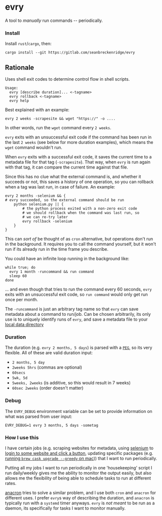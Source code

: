# evry

A tool to *manually* run commands -- periodically.

### Install

Install `rust`/`cargo`, then:

```
cargo install --git https://gitlab.com/seanbreckenridge/evry
```

## Rationale

Uses shell exit codes to determine control flow in shell scripts.

```
Usage:
  evry [describe duration]... <-tagname>
  evry rollback <-tagname>
  evry help
```

Best explained with an example:

`evry 2 weeks -scrapesite && wget "https://" -o ....`

In other words, run the `wget` command every `2 weeks`.

`evry` exits with an unsuccessful exit code if the command has been run in the last `2 weeks` (see below for more duration examples), which means the `wget` command wouldn't run.

When `evry` exits with a successful exit code, it saves the current time to a metadata file for that tag (`-scrapesite`). That way, when `evry` is run again with that tag, it can compare the current time against that file.

Since this has no clue what the external command is, and whether it succeeds or not, this saves a history of one operation, so you can rollback when a tag was last run, in case of failure. An example:

```
evry 2 months -selenium && {
# evry succeeded, so the external command should be run
    python selenium.py || {
        # the python process exited with a non-zero exit code
        # we should rollback when the command was last run, so
        # we can re-try later
        evry rollback -selenium
    }
}
```

This can *sort of* be thought of as `cron` alternative, but operations don't run in the background. It requires you to call the command yourself, but it won't run if its already run in the time frame you describe.

You could have an infinite loop running in the background like:

```
while true; do
  evry 1 month -runcommand && run command
  sleep 60
done
```

... and even though that tries to run the command every 60 seconds, `evry` exits with an unsuccessful exit code, so `run command` would only get run once per month.

The `-runcommand` is just an arbitrary tag name so that `evry` can save metadata about a command to run/job. Can be chosen arbitrarily, its only use is to uniquely identify runs of `evry`, and save a metadata file to your [local data directory](https://docs.rs/app_dirs/1.2.1/app_dirs/)

### Duration

The duration (e.g. `evry 2 months, 5 days`) is parsed with a [`PEG`](https://en.wikipedia.org/wiki/Parsing_expression_grammar), so its very flexible. All of these are valid duration input: 
* `2 months, 5 day`
* `2weeks 5hrs` (commas are optional)
* `60secs`
* `5wk, 5d`
* `5weeks, 2weeks` (is additive, so this would result in 7 weeks)
* `60sec 2weeks` (order doesn't matter)

### Debug

The `EVRY_DEBUG` environment variable can be set to provide information on what was parsed from user input:

`EVRY_DEBUG=1 evry 3 months, 5 days -sometag`

### How I use this

I have certain jobs (e.g. scraping websites for metadata, using [selenium](https://www.selenium.dev/) to [login to some website and click a button](https://github.com/seanbreckenridge/pythonanywhere-3-months), updating specific packages (e.g. [running `brew cask upgrade --greedy` on mac](https://github.com/seanbreckenridge/dotfiles/blob/e11aea908ec4f2dd111143ebfe5d6a4eb07e268c/.config/zsh/functions/update#L11))) that I want to run periodically.

Putting all my jobs I want to run periodically in one 'housekeeping' script I run daily/weekly gives me the ability to monitor the output easily, but also allows me the flexibility of being able to schedule tasks to run at different rates.

 [anacron](https://linux.die.net/man/8/anacron) tries to solve a similar problem, and I use both `cron` and `anacron` for different uses. I prefer `evry`s way of describing the duration, and `anacron` is typically run with a `systemd` timer anyways. `evry` is *not meant* to be run as a daemon, its specifically for tasks I want to monitor manually.

